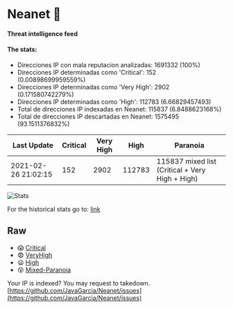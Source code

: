 # Neanet :hocho:
#### Threat intelligence feed
#### The stats:

- Direcciones IP con mala reputacion analizadas: 1691332 (100%)
- Direcciones IP determinadas como 'Critical':  152 (0.00898699959559%)
- Direcciones IP determinadas como 'Very High':  2902 (0.171580742279%)
- Direcciones IP determinadas como 'High':  112783 (6.66829457493)
- Total de direcciones IP indexadas en Neanet:  115837 (6.8488623168%)
- Total de direcciones IP descartadas en Neanet:  1575495 (93.1511376832%)

| Last Update | Critical | Very High | High | Paranoia |
| --- | --- | --- | --- | --- |
| 2021-02-26 21:02:15 | 152 | 2902 | 112783 | 115837 mixed list (Critical + Very High + High)|

![Stats](https://docs.google.com/spreadsheets/d/e/2PACX-1vSnaNMIXVabIpDJjufMlzH7poXnshF3mgd8Is1g9ytUEzVsP5my4Trn8f-xkoLLQ38xpL3HtmUexLo6/pubchart?oid=501124687&format=image)

For the historical stats go to: [link](/stats.csv)
## Raw
- :scream: [Critical](https://raw.githubusercontent.com/JavaGarcia/Neanet/master/blacklists/neanet_critical.txt)
- :fearful: [VeryHigh](https://raw.githubusercontent.com/JavaGarcia/Neanet/master/blacklists/neanet_veryHigh.txtt)
- :frowning: [High](https://raw.githubusercontent.com/JavaGarcia/Neanet/master/blacklists/neanet_high.txt)
- :dizzy_face: [Mixed-Paranoia](https://raw.githubusercontent.com/JavaGarcia/Neanet/master/blacklists/neanet_all.txt)


Your IP is indexed? You may request to takedown. [https://github.com/JavaGarcia/Neanet/issues](https://github.com/JavaGarcia/Neanet/issues)





































































































































































































































































































































































































































































































































































































































































































































































































































































































































































































































































































































































































































































































































































































































































































































































































































































































































































































































































































































































































































































































































































































































































































































































































































































































































































































































































































































































































































































































































































































































































































































































































































































































































































































































































































































































































































































































































































































































































































































































































































































































































































































































































































































































































































































































































































































































































